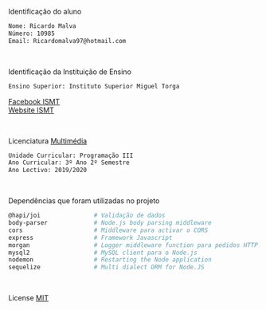 
Identificação do aluno
```bash
Nome: Ricardo Malva
Número: 10985 
Email: Ricardomalva97@hotmail.com
```
<br>

Identificação da Instituição de Ensino
```bash
Ensino Superior: Instituto Superior Miguel Torga
```
[Facebook ISMT](https://www.facebook.com/ismtcoimbra/) <br>
[Website ISMT](https://www.ismt.pt/)

<br>

Licenciatura [Multimédia](https://ismt.pt/ensino/oferta-educativa/licenciaturas/multimedia/)
```bash
Unidade Curricular: Programação III
Ano Curricular: 3º Ano 2º Semestre
Ano Lectivo: 2019/2020
```
<br>

Dependências que foram utilizadas no projeto
```bash
@hapi/joi               # Validação de dados
body-parser             # Node.js body parsing middleware
cors                    # Middleware para activar o CORS
express                 # Framework Javascript 
morgan                  # Logger middleware function para pedidos HTTP
mysql2                  # MySQL client para o Node.js
nodemon                 # Restarting the Node application
sequelize               # Multi dialect ORM for Node.JS
```
<br>

License
[MIT](https://choosealicense.com/licenses/mit/)

